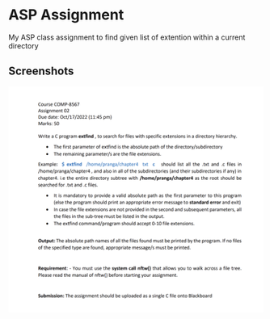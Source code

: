 
# ASP Assignment

My ASP class assignment to find given list of extention within a current directory


## Screenshots

![App Screenshot](https://github.com/Ariq154404/ASP_Assignment-2-exfind/blob/main/Screen%20Shot%202022-12-10%20at%204.47.40%20PM.png)

